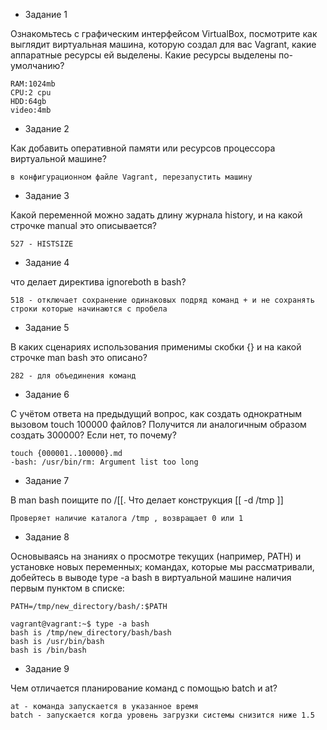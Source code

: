 - Задание 1  

Ознакомьтесь с графическим интерфейсом VirtualBox, посмотрите как выглядит виртуальная машина, которую создал для вас Vagrant, какие аппаратные ресурсы ей выделены. Какие ресурсы выделены по-умолчанию?
```text
RAM:1024mb
CPU:2 cpu
HDD:64gb
video:4mb
```
- Задание 2

Как добавить оперативной памяти или ресурсов процессора виртуальной машине?
```text
в конфигурационном файле Vagrant, перезапустить машину
```
- Задание 3

Какой переменной можно задать длину журнала history, и на какой строчке manual это описывается?
```text
527 - HISTSIZE
```
- Задание 4

что делает директива ignoreboth в bash?
```text
518 - отключает сохранение одинаковых подряд команд + и не сохранять строки которые начинаются с пробела
```
- Задание 5

В каких сценариях использования применимы скобки {} и на какой строчке man bash это описано?
```text
282 - для объединения команд
```
- Задание 6

С учётом ответа на предыдущий вопрос, как создать однократным вызовом touch 100000 файлов? Получится ли аналогичным образом создать 300000? Если нет, то почему?
```text
touch {000001..100000}.md
-bash: /usr/bin/rm: Argument list too long
```
- Задание 7

В man bash поищите по /\[\[. Что делает конструкция [[ -d /tmp ]]
```text
Проверяет наличие каталога /tmp , возвращает 0 или 1
```
- Задание 8

Основываясь на знаниях о просмотре текущих (например, PATH) и установке новых переменных; командах, которые мы рассматривали, добейтесь в выводе type -a bash в виртуальной машине наличия первым пунктом в списке:
```text
PATH=/tmp/new_directory/bash/:$PATH

vagrant@vagrant:~$ type -a bash
bash is /tmp/new_directory/bash/bash
bash is /usr/bin/bash
bash is /bin/bash
```
- Задание 9

Чем отличается планирование команд с помощью batch и at?
```text
at - команда запускается в указанное время
batch - запускается когда уровень загрузки системы снизится ниже 1.5
```